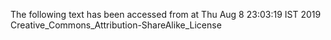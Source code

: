 The following text has been accessed from at Thu Aug 8 23:03:19 IST 2019
Creative_Commons_Attribution-ShareAlike_License
